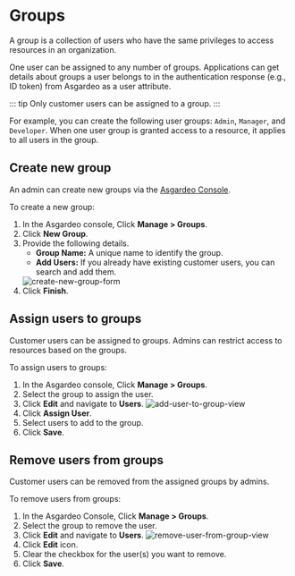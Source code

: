 # Groups

A group is a collection of users who have the same privileges to access resources in an organization. 
    
One user can be assigned to any number of groups. Applications can get details about groups a user belongs to in the authentication response (e.g., ID token) from Asgardeo as a user attribute.                                                          

::: tip
Only <a :href="$withBase('/guides/user-management/manage-users/user-accounts/customer')">customer</a> users can be assigned to a group.
:::

For example, you can create the following user groups: `Admin`, `Manager`, and `Developer`. When one user group is granted access to a resource, it applies to all users in the group.

## Create new group
An admin can create new groups via the [Asgardeo Console](https://console.asgardeo.io). 

To create a new group:
1. In the Asgardeo console, Click **Manage > Groups**.
2. Click **New Group**.
3. Provide the following details.
    - **Group Name:** A unique name to identify the group.   
    - **Add Users:** If you already have existing customer users, you can search and add them.
    <img :src="$withBase('/assets/img/guides/groups/create-new-group-form.png')" alt="create-new-group-form">
4. Click **Finish**.

## Assign users to groups
Customer users can be assigned to groups. Admins can restrict access to resources based on the groups.

To assign  users  to groups:
1. In the Asgardeo console, Click **Manage > Groups**.
2. Select the group to assign the user.
3. Click **Edit** and navigate to **Users**.
     <img :src="$withBase('/assets/img/guides/groups/add-user-to-group-view.png')" alt="add-user-to-group-view">
4. Click **Assign User**.
5. Select users to add to the group.
6. Click **Save**.

## Remove users from groups
<a :href="$withBase('/guides/user-management/manage-users/user-accounts/customer/')">Customer</a> users can be removed from the assigned groups by admins.

To remove users from groups:
1. In the Asgardeo Console, Click **Manage > Groups**.
2. Select the group to remove the user.
3. Click **Edit** and navigate to **Users**.
    <img :src="$withBase('/assets/img/guides/groups/remove-user-from-group-view.png')" alt="remove-user-from-group-view">
4. Click **Edit** icon.
5. Clear the checkbox for the user(s) you want to remove.
6. Click **Save**.
